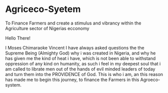 # Agriceco-Syetem
To Finance Farmers and create a stimulus and vibrancy within the Agriculture sector of Nigerias ecconomy

Hello There!

I Moses Chimaraoke Vincent
I have always asked questions the the Supreme Being (Almighty God) why i was created in Nigeria, and why he has given me the kind of heat i have, which is not been able to withstand oppression of any kind on humanity, as such i feel in my deepest soul that i am called to librate men out of the hands of evil minded leaders of today and turn them into the PROVIDENCE of God. This is who i am, an this reason has made me to begin this journey, to finance the Farmers in this Agroeco-system. 
